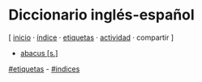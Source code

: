 # Diccionario inglés-español
[ [inicio](https://github.com/jucardus/jucardus.github.io/blob/main/index.md) · [índice](https://github.com/jucardus/jucardus.github.io/blob/main/25/10/23/indice-alfabetico.md) · [etiquetas](https://github.com/jucardus/jucardus.github.io/blob/main/25/10/23/etiquetas-todas.md) · [actividad](https://github.com/jucardus/jucardus.github.io/blob/main/25/10/23/actividad-reciente.md) · compartir ]

* [abacus [s.]](https://github.com/jucardus/jucardus.github.io/blob/main/25/10/23/abacus-s.md)

[#etiquetas](https://github.com/jucardus/jucardus.github.io/blob/main/25/10/23/etiquetas-todas.md) - [#indices](https://github.com/jucardus/jucardus.github.io/blob/main/25/10/23/indices-todos.md)
